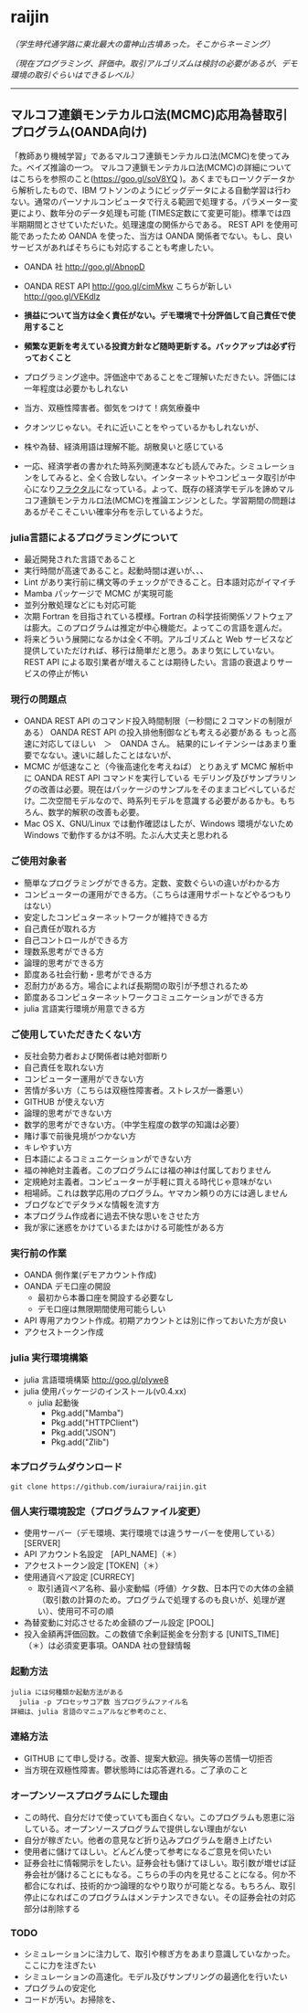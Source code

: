 # raijin　

*（学生時代通学路に東北最大の雷神山古墳あった。そこからネーミング）*

*（現在プログラミング、評価中。取引アルゴリズムは検討の必要があるが、デモ環境の取引ぐらいはできるレベル）*

------------------------------------

## マルコフ連鎖モンテカルロ法(MCMC)応用為替取引プログラム(OANDA向け)
  「教師あり機械学習」であるマルコフ連鎖モンテカルロ法(MCMC)を使ってみた。ベイズ推論の一つ。
  マルコフ連鎖モンテカルロ法(MCMC)の詳細についてはこちらを参照のこと(https://goo.gl/soV8YQ )。あくまでもローソクデータから解析したもので、IBM ワトソンのようにビッグデータによる自動学習は行わない。通常のパーソナルコンピュータで行える範囲で処理する。パラメーター変更により、数年分のデータ処理も可能 (TIMES定数にて変更可能)。標準では四半期期間とさせていただいた。処理速度の関係からである。
  REST API を使用可能であったため OANDA を使った、当方は OANDA 関係者でない。もし、良いサービスがあればそちらにも対応することも考慮したい。
  + OANDA 社 http://goo.gl/AbnopD
  + OANDA REST API http://goo.gl/cimMkw こちらが新しい http://goo.gl/VEKdlz

  + __損益について当方は全く責任がない。デモ環境で十分評価して自己責任で使用すること__
  + __頻繁な更新を考えている投資方針など随時更新する。バックアップは必ず行っておくこと__
  + プログラミング途中。評価途中であることをご理解いただきたい。評価には一年程度は必要かもしれない
  + 当方、双極性障害者。御気をつけて！病気療養中
  + クオンツじゃない。それに近いことをやっているかもしれないが、
  + 株や為替、経済用語は理解不能。胡散臭いと感じている
  + 一応、経済学者の書かれた時系列関連本なども読んでみた。シミュレーションをしてみると、全く合致しない。インターネットやコンピュータ取引が中心になり[フラクタル](https://goo.gl/MSnNGt)になっている。よって、既存の経済学モデルを諦めマルコフ連鎖モンテカルロ法(MCMC)を推論エンジンとした。学習期間の問題はあるがそこそこいい確率分布を示しているようだ。

### julia言語によるプログラミングについて
  + 最近開発された言語であること
  + 実行時間が高速であること。起動時間は遅いが、、、
  + Lint があり実行前に構文等のチェックができること。日本語対応がイマイチ
  + Mamba パッケージで MCMC が実現可能
  + 並列分散処理などにも対応可能
  + 次期 Fortran を目指されている模様。Fortran の科学技術関係ソフトウェアは膨大。このプログラムは推定が中心機能だ。よってこの言語を選んだ。
  + 将来どういう展開になるかは全く不明。アルゴリズムと Web サービスなど提供していただければ、移行は簡単だと思う。あまり気にしていない。REST API による取引業者が増えることは期待したい。言語の衰退よりサービスの停止が怖い

### 現行の問題点
  + OANDA REST API のコマンド投入時間制限（一秒間に２コマンドの制限がある）
      OANDA REST API の投入排他制御なども考える必要がある
      もっと高速に対応してほしい　＞　OANDA さん。
      結果的にレイテンシーはあまり重要でなない。速いに越したことはないが、
  + MCMC が低速なこと（今後高速化を考えねば）
      とりあえず MCMC 解析中に OANDA REST API コマンドを実行している
      モデリング及びサンプラリングの改善は必要。現在はパッケージのサンプルをそのままコピペしているだけ。二次空間モデルなので、時系列モデルを意識する必要があるかも。もちろん、数学的解釈の改善も必要。
  + Mac OS X、GNU/Linux では動作確認はしたが、Windows 環境がないため Windows で動作するかは不明。たぶん大丈夫と思われる

### ご使用対象者
  + 簡単なプログラミングができる方。定数、変数ぐらいの違いがわかる方
  + コンピューターの運用ができる方。（こちらは運用サポートなどやるつもりはない）
  + 安定したコンピュターネットワークが維持できる方
  + 自己責任が取れる方
  + 自己コントロールができる方
  + 理数系思考ができる方
  + 論理的思考ができる方
  + 節度ある社会行動・思考ができる方
  + 忍耐力がある方。場合によれば長期間の取引が予想されるため
  + 節度あるコンピュターネットワークコミュニケーションができる方
  + julia 言語実行環境が用意できる方

### ご使用していただきたくない方
  + 反社会勢力者および関係者は絶対御断り
  + 自己責任を取れない方
  + コンピューター運用ができない方
  + 苦情が多い方（こちらは双極性障害者。ストレスが一番悪い）
  + GITHUB が使えない方
  + 論理的思考ができない方
  + 数学的思考ができない方。（中学生程度の数学の知識は必要）
  + 賭け事で前後見境がつかない方
  + キレやすい方
  + 日本語によるコミュニケーションができない方
  + 福の神絶対主義者。このプログラムには福の神は付属しておりません
  + 定規絶対主義者。コンピューターが手軽に買える時代じゃ意味がない
  + 相場師。これは数学応用のプログラム。ヤマカン頼りの方には適しません
  + ブログなどでデタラメな情報を流す方
  + 本プログラム作成者に過去不快な思いをさせた方
  + 我が家に迷惑をかけているまたはかける可能性がある方

### 実行前の作業
  + OANDA 側作業(デモアカウント作成)
  + OANDA デモ口座の開設
    + 最初から本番口座を開設する必要なし
    + デモ口座は無限期間使用可能らしい
  + API 専用アカウント作成。初期アカウントとは別に作っておいた方が良い
  + アクセストークン作成

### julia 実行環境構築
  + julia 言語環境構築  http://goo.gl/pIywe8
  + julia 使用パッケージのインストール(v0.4.xx)
    + julia 起動後
      + Pkg.add("Mamba")
      + Pkg.add("HTTPClient")
      + Pkg.add("JSON")
      + Pkg.add("Zlib")

### 本プログラムダウンロード
    git clone https://github.com/iuraiura/raijin.git
### 個人実行環境設定（プログラムファイル変更）
  + 使用サーバー（デモ環境、実行環境では違うサーバーを使用している） [SERVER]
  + API アカウント名設定　[API_NAME]（＊）
  + アクセストークン設定 [TOKEN]（＊）
  + 使用通貨ペア設定 [CURRECY]
    + 取引通貨ペア名称、最小変動幅（呼値）ケタ数、日本円での大体の金額（取引数の計算のため。プログラムで処理するのも良いが、処理が遅い）、使用可不可の順
  + 為替変動に対応させるため金額のプール設定 [POOL]
  + 投入金額再評価回数。この数値で余剰証拠金を分割する [UNITS_TIME]
        （＊）は必須変更事項。OANDA 社の登録情報

### 起動方法
    julia には何種類か起動方法がある
      julia -p プロセッサコア数 当プログラムファイル名
    詳細は、julia 言語のマニュアルなど参考のこと、

### 連絡方法
  + GITHUB にて申し受ける。改善、提案大歓迎。損失等の苦情一切拒否
  + 当方現在双極性障害。鬱状態時には応答遅れる。ご了承のこと

### オープンソースプログラムにした理由
   + この時代、自分だけで使っていても面白くない。このプログラムも恩恵に浴している。オープンソースプログラムで提供しない理由がない
   + 自分が稼ぎたい。他者の意見など折り込みプログラムを磨き上げたい
   + 使用者に儲けてほしい。どんどん使って参考になるご意見を伺いたい
   + 証券会社に情報開示をしたい。証券会社も儲けてほしい。取引数が増せば証券会社が儲けることにもなる。こちらの手の内を見せることになる。何か不都合になれば、技術的かつ論理的なやり取りが可能となる。もちろん、取引停止になればこのプログラムはメンテナンスできない。その証券会社の対応部分は削除する

### TODO
  + シミュレーションに注力して、取引や稼ぎ方をあまり意識していなかった。ここに力を注ぎたい
  + シミュレーションの高速化。モデル及びサンプリングの最適化を行いたい
  + プログラムの安定化
  + コードが汚い。お掃除を、
